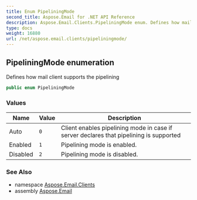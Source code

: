 ```yaml
---
title: Enum PipeliningMode
second_title: Aspose.Email for .NET API Reference
description: Aspose.Email.Clients.PipeliningMode enum. Defines how mail client supports the pipelining
type: docs
weight: 16880
url: /net/aspose.email.clients/pipeliningmode/
---
```

## PipeliningMode enumeration

Defines how mail client supports the pipelining

```csharp
public enum PipeliningMode
```

### Values

| Name | Value | Description |
| --- | --- | --- |
| Auto | `0` | Client enables pipelining mode in case if server declares that pipelining is supported |
| Enabled | `1` | Pipelining mode is enabled. |
| Disabled | `2` | Pipelining mode is disabled. |

### See Also

* namespace [Aspose.Email.Clients](../../aspose.email.clients/)
* assembly [Aspose.Email](../../)


